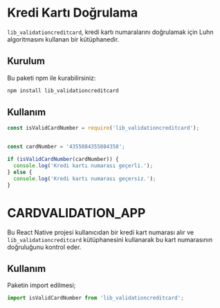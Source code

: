 # Kredi Kartı Doğrulama
`lib_validationcreditcard`, kredi kartı numaralarını doğrulamak için Luhn algoritmasını kullanan bir kütüphanedir. 

## Kurulum
Bu paketi npm ile kurabilirsiniz:

```bash
npm install lib_validationcreditcard
```
## Kullanım

```js
const isValidCardNumber = require('lib_validationcreditcard');


const cardNumber = '4355084355084358';

if (isValidCardNumber(cardNumber)) {
  console.log('Kredi kartı numarası geçerli.');
} else {
  console.log('Kredi kartı numarası geçersiz.');
}
```
# CARDVALIDATION_APP
Bu React Native projesi kullanıcıdan bir kredi kart numarası alır ve  `lib_validationcreditcard` kütüphanesini kullanarak bu kart numarasının doğruluğunu kontrol eder.

## Kullanım 

Paketin import edilmesi;

```js
import isValidCardNumber from 'lib_validationcreditcard';
```
